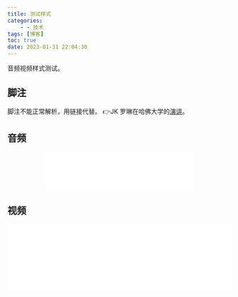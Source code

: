 ```yaml
---
title: 测试样式
categories:
    - - 技术
tags: [博客]
toc: true
date: 2023-01-31 22:04:30
---
```


音频视频样式测试。

<!-- more -->

## 脚注
脚注不能正常解析，用链接代替。 👉JK 罗琳在哈佛大学的[演讲](https://news.harvard.edu/gazette/story/2008/06/text-of-j-k-rowling-speech/)。


## 音频
<p style="text-align:center;">
    <iframe rame frameborder="no" border="0" marginwidth="0" marginheight="0" width=330 height=86 src="//music.163.com/outchain/player?type=2&id=1300903694&auto=1&height=66"></iframe>
</p>

## 视频
<p style="display: flex;flex-direction: column;">
<iframe src="//player.bilibili.com/player.html?aid=12788181&bvid=BV1fx411W7hp&cid=21022759&page=1" scrolling="no" border="0" frameborder="no"   framespacing="0" allowfullscreen="true"> </iframe>
</p>


